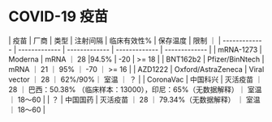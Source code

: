 # COVID-19 疫苗

| 疫苗  | 厂商 | 类型 | 注射间隔  | 临床有效性% | 保存温度 | 限制 ｜
| ------------- | ------------- | ------------- | ------------- | ------------- |
| mRNA-1273  | Moderna | mRNA ｜ 28 |94.5% | -20 | >= 18 |
| BNT162b2  | Pfizer/BinNtech | mRNA ｜ 21 ｜ 95% ｜ -70 ｜ >= 16 |
| AZD1222  | Oxford/AstraZeneca | Viral vector ｜ 28 ｜ 62%/90%｜ 室温 ｜ ？ |
| CoronaVac  | 中国科兴 | 灭活疫苗 ｜ 28 ｜ 巴西：50.38% （临床样本：13000），印尼：65%（无数据解释）｜ 室温 ｜ 18～60 |
| ？  | 中国国药 | 灭活疫苗 ｜ 28 ｜ 79.34%（无数据解释） ｜ 室温 ｜ 18～60 |

